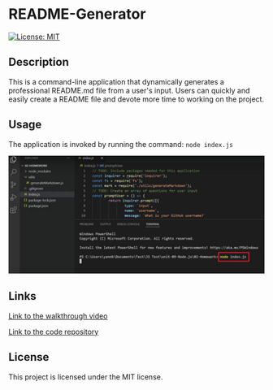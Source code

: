 # README-Generator
[![License: MIT](https://img.shields.io/badge/License-MIT-yellow.svg)](https://opensource.org/licenses/MIT) 
## Description 
This is a command-line application that dynamically generates a professional README.md file from a user's input. Users can quickly and easily create a README file and devote more time to working on the project.
## Usage
The application is invoked by running the command: 
`node index.js`
 <p dir="auto"><img src="usage.jpg" alt="usage" style="max-width: 100%;" /></p>

## Links
<p dir="auto"><a href="https://drive.google.com/file/d/1WqhvS9w_e-2rLs8aYcq4gtrfFvb-y5jd/view?usp=sharing">Link to the walkthrough video</a></p>
<p dir="auto"><a href="https://github.com/Yanbud/README-Generator">Link to the code repository</a></p>

## License
This project is licensed under the MIT license.
